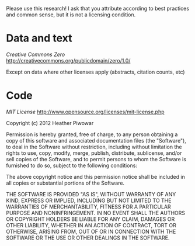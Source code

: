 Please use this research!  I ask that you attribute according to best practices and common sense, but it is not a licensing condition.


# Data and text

*Creative Commons Zero*
http://creativecommons.org/publicdomain/zero/1.0/

Except on data where other licenses apply (abstracts, citation counts, etc)



# Code

*MIT License*
http://www.opensource.org/licenses/mit-license.php


Copyright (c) 2012 Heather Piwowar

Permission is hereby granted, free of charge, to any person obtaining a copy of this software and associated documentation files (the "Software"), to deal in the Software without restriction, including without limitation the rights to use, copy, modify, merge, publish, distribute, sublicense, and/or sell copies of the Software, and to permit persons to whom the Software is furnished to do so, subject to the following conditions:

The above copyright notice and this permission notice shall be included in all copies or substantial portions of the Software.

THE SOFTWARE IS PROVIDED "AS IS", WITHOUT WARRANTY OF ANY KIND, EXPRESS OR IMPLIED, INCLUDING BUT NOT LIMITED TO THE WARRANTIES OF MERCHANTABILITY, FITNESS FOR A PARTICULAR PURPOSE AND NONINFRINGEMENT. IN NO EVENT SHALL THE AUTHORS OR COPYRIGHT HOLDERS BE LIABLE FOR ANY CLAIM, DAMAGES OR OTHER LIABILITY, WHETHER IN AN ACTION OF CONTRACT, TORT OR OTHERWISE, ARISING FROM, OUT OF OR IN CONNECTION WITH THE SOFTWARE OR THE USE OR OTHER DEALINGS IN THE SOFTWARE.



